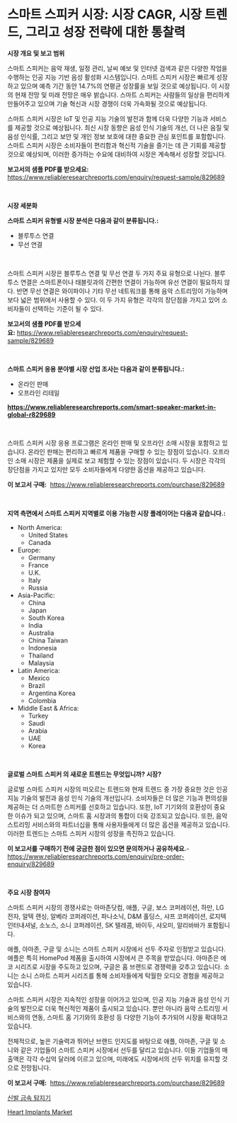 <p><h1>스마트 스피커 시장: 시장 CAGR, 시장 트렌드, 그리고 성장 전략에 대한 통찰력</h1></p><p><strong>시장 개요 및 보고 범위</strong></p>
<p><p>스마트 스피커는 음악 재생, 일정 관리, 날씨 예보 및 인터넷 검색과 같은 다양한 작업을 수행하는 인공 지능 기반 음성 활성화 시스템입니다. 스마트 스피커 시장은 빠르게 성장하고 있으며 예측 기간 동안 14.7%의 연평균 성장률을 보일 것으로 예상됩니다. 이 시장의 현재 전망 및 미래 전망은 매우 밝습니다. 스마트 스피커는 사람들의 일상을 편리하게 만들어주고 있으며 기술 혁신과 시장 경쟁이 더욱 가속화될 것으로 예상됩니다.</p><p>스마트 스피커 시장은 IoT 및 인공 지능 기술의 발전과 함께 더욱 다양한 기능과 서비스를 제공할 것으로 예상됩니다. 최신 시장 동향은 음성 인식 기술의 개선, 더 나은 음질 및 음성 인식률, 그리고 보안 및 개인 정보 보호에 대한 중요한 관심 포인트를 포함합니다. 스마트 스피커 시장은 소비자들이 편리함과 혁신적 기술을 즐기는 데 큰 기회를 제공할 것으로 예상되며, 이러한 증가하는 수요에 대비하여 시장은 계속해서 성장할 것입니다.</p></p>
<p><strong>보고서의 샘플 PDF를 받으세요:</strong> <a href="https://www.reliableresearchreports.com/enquiry/request-sample/829689">https://www.reliableresearchreports.com/enquiry/request-sample/829689</a></p>
<p>&nbsp;</p>
<p><strong>시장 세분화</strong></p>
<p><strong>스마트 스피커 유형별 시장 분석은 다음과 같이 분류됩니다.:</strong></p>
<p><ul><li>블루투스 연결</li><li>무선 연결</li></ul></p>
<p>&nbsp;</p>
<p><p>스마트 스피커 시장은 블루투스 연결 및 무선 연결 두 가지 주요 유형으로 나뉜다. 블루투스 연결은 스마트폰이나 태블릿과의 간편한 연결이 가능하며 유선 연결이 필요하지 않다. 반면 무선 연결은 와이파이나 기타 무선 네트워크를 통해 음악 스트리밍이 가능하며 보다 넓은 범위에서 사용할 수 있다. 이 두 가지 유형은 각각의 장단점을 가지고 있어 소비자들이 선택하는 기준이 될 수 있다.</p></p>
<p><strong>보고서의 샘플 PDF를 받으세요:</strong>&nbsp;<a href="https://www.reliableresearchreports.com/enquiry/request-sample/829689">https://www.reliableresearchreports.com/enquiry/request-sample/829689</a></p>
<p>&nbsp;</p>
<p><strong> 스마트 스피커 응용 분야별 시장 산업 조사는 다음과 같이 분류됩니다.:</strong></p>
<p><ul><li>온라인 판매</li><li>오프라인 리테일</li></ul></p>
<p><strong><a href="https://www.reliableresearchreports.com/smart-speaker-market-in-global-r829689">https://www.reliableresearchreports.com/smart-speaker-market-in-global-r829689</a></strong></p>
<p>&nbsp;</p>
<p><p>스마트 스피커 시장 응용 프로그램은 온라인 판매 및 오프라인 소매 시장을 포함하고 있습니다. 온라인 판매는 편리하고 빠르게 제품을 구매할 수 있는 장점이 있습니다. 오프라인 소매 시장은 제품을 실제로 보고 체험할 수 있는 장점이 있습니다. 두 시장은 각각의 장단점을 가지고 있지만 모두 소비자들에게 다양한 옵션을 제공하고 있습니다.</p></p>
<p><strong>이 보고서 구매:</strong>&nbsp; <a href="https://www.reliableresearchreports.com/purchase/829689">https://www.reliableresearchreports.com/purchase/829689</a></p>
<p>&nbsp;</p>
<p><strong>지역 측면에서 스마트 스피커 지역별로 이용 가능한 시장 플레이어는 다음과 같습니다.:</strong></p>
<p><ul>
    <li>
        North America:
        <ul>
            <li>United States</li>
            <li>Canada</li>
        </ul>
    </li>
    <li>
        Europe:
        <ul>
            <li>Germany</li>
            <li>France</li>
            <li>U.K.</li>
            <li>Italy</li>
            <li>Russia</li>
        </ul>
    </li>
    <li>
        Asia-Pacific:
        <ul>
            <li>China</li>
            <li>Japan</li>
            <li>South Korea</li>
            <li>India</li>
            <li>Australia</li>
            <li>China Taiwan</li>
            <li>Indonesia</li>
            <li>Thailand</li>
            <li>Malaysia</li>
        </ul>
    </li>
    <li>
        Latin America:
        <ul>
            <li>Mexico</li>
            <li>Brazil</li>
            <li>Argentina Korea</li>
            <li>Colombia</li>
        </ul>
    </li>
    <li>
        Middle East & Africa:
        <ul>
            <li>Turkey</li>
            <li>Saudi</li>
            <li>Arabia</li>
            <li>UAE</li>
            <li>Korea</li>
        </ul>
    </li>
    </ul></p>
<p>&nbsp;</p>
<p><strong>글로벌 스마트 스피커 의 새로운 트렌드는 무엇입니까? 시장?</strong></p>
<p><p>글로벌 스마트 스피커 시장의 떠오르는 트렌드와 현재 트렌드 중 가장 중요한 것은 인공지능 기술의 발전과 음성 인식 기술의 개선입니다. 소비자들은 더 많은 기능과 편의성을 제공하는 더 스마트한 스피커를 선호하고 있습니다. 또한, IoT 기기와의 호환성이 중요한 이슈가 되고 있으며, 스마트 홈 시장과의 통합이 더욱 강조되고 있습니다. 또한, 음악 스트리밍 서비스와의 파트너십을 통해 사용자들에게 더 많은 옵션을 제공하고 있습니다. 이러한 트렌드는 스마트 스피커 시장의 성장을 촉진하고 있습니다.</p></p>
<p><strong>이 보고서를 구매하기 전에 궁금한 점이 있으면 문의하거나 공유하세요.</strong>- <a href="https://www.reliableresearchreports.com/enquiry/pre-order-enquiry/829689">https://www.reliableresearchreports.com/enquiry/pre-order-enquiry/829689</a></p>
<p>&nbsp;</p>
<p><strong>주요 시장 참여자</strong></p>
<p><p>스마트 스피커 시장의 경쟁사로는 아마존닷컴, 애플, 구글, 보스 코퍼레이션, 하만, LG 전자, 알텍 랜싱, 알베라 코퍼레이션, 파나소닉, D&M 홀딩스, 샤프 코퍼레이션, 로지텍 인터내셔널, 소노스, 소니 코퍼레이션, SK 텔레콤, 바이두, 샤오미, 알리바바가 포함됩니다. </p><p>애플, 아마존, 구글 및 소니는 스마트 스피커 시장에서 선두 주자로 인정받고 있습니다. 애플은 특히 HomePod 제품을 출시하여 시장에서 큰 주목을 받았습니다. 아마존은 에코 시리즈로 시장을 주도하고 있으며, 구글은 홈 브랜드로 경쟁력을 갖추고 있습니다. 소니는 소니 스마트 스피커 시리즈를 통해 소비자들에게 탁월한 오디오 경험을 제공하고 있습니다.</p><p>스마트 스피커 시장은 지속적인 성장을 이어가고 있으며, 인공 지능 기술과 음성 인식 기술의 발전으로 더욱 혁신적인 제품이 출시되고 있습니다. 뿐만 아니라 음악 스트리밍 서비스와의 연동, 스마트 홈 기기와의 호환성 등 다양한 기능이 추가되어 시장을 확대하고 있습니다.</p><p>전체적으로, 높은 기술력과 뛰어난 브랜드 인지도를 바탕으로 애플, 아마존, 구글 및 소니와 같은 기업들이 스마트 스피커 시장에서 선두를 달리고 있습니다. 이들 기업들의 매출액은 각각 수십억 달러에 이르고 있으며, 미래에도 시장에서의 선두 위치를 유지할 것으로 전망됩니다.</p></p>
<p><strong>이 보고서 구매:</strong>&nbsp;&nbsp;<a href="https://www.reliableresearchreports.com/purchase/829689">https://www.reliableresearchreports.com/purchase/829689</a></p>
<p><p><a href="https://github.com/idcefvhkdut6/Market-Research-Report-List-1/blob/main/158066023959.md">신발 금속 탐지기</a></p><p><a href="https://github.com/GroverBarry/Market-Research-Report-List-4/blob/main/heart-implants-market.md">Heart Implants Market</a></p></p>